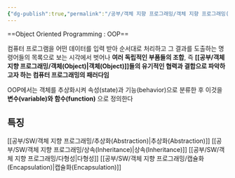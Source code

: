 ```yaml
---
{"dg-publish":true,"permalink":"/공부/객체 지향 프로그래밍/객체 지향 프로그래밍(OOP)/","dgPassFrontmatter":true}
---
```



==Object Oriented Programming : OOP==

컴퓨터 프로그램을 어떤 데이터를 입력 받아 순서대로 처리하고 그 결과를 도출하는 명령어들의 목록으로 보는 시각에서 벗어나 **여러 독립적인 부품들의 조합**, 즉 **[[공부/객체 지향 프로그래밍/객체(Object)\|객체(Object)]]들의 유기적인 협력과 결합으로 파악하고자 하는 컴퓨터 프로그래밍의 패러다임**

OOP에서는 객체를 추상화시켜 속성(state)과 기능(behavior)으로 분류한 후 이것을 **변수(variable)와 함수(function)** 으로 정의한다
## 특징
[[공부/SW/객체 지향 프로그래밍/추상화(Abstraction)\|추상화(Abstraction)]]
[[공부/SW/객체 지향 프로그래밍/상속(Inheritance)\|상속(Inheritance)]]
[[공부/SW/객체 지향 프로그래밍/다형성\|다형성]]
[[공부/SW/객체 지향 프로그래밍/캡슐화(Encapsulation)\|캡슐화(Encapsulation)]]